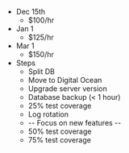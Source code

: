 - Dec 15th
	- $100/hr
- Jan 1
	- $125/hr
- Mar 1
	- $150/hr
- Steps
	- Split DB
	- Move to Digital Ocean
	- Upgrade server version
	- Database backup (< 1 hour)
	- 25% test coverage
	- Log rotation
	- -- Focus on new features --
	- 50% test coverage
	- 75% test coverage